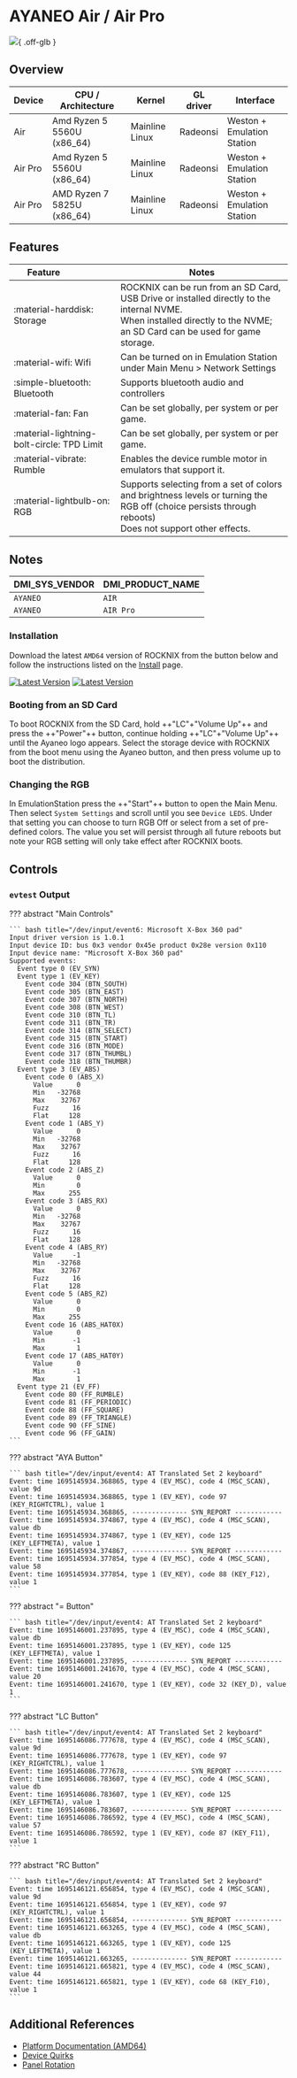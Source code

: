 # AYANEO Air / Air Pro

![](../../_inc/images/devices/ayaneo-air.png){ .off-glb }

## Overview

| Device | CPU / Architecture | Kernel | GL driver | Interface |
| -- | -- | -- | -- | -- |
| Air | Amd Ryzen 5 5560U (x86_64) | Mainline Linux | Radeonsi | Weston + Emulation Station |
| Air Pro | Amd Ryzen 5 5560U (x86_64) | Mainline Linux | Radeonsi | Weston + Emulation Station |
| Air Pro | AMD Ryzen 7 5825U (x86_64) | Mainline Linux | Radeonsi | Weston + Emulation Station |

## Features

| Feature&nbsp;&nbsp;&nbsp;&nbsp;&nbsp;&nbsp;&nbsp;&nbsp;&nbsp;&nbsp;&nbsp;&nbsp;&nbsp;&nbsp;&nbsp;&nbsp; | Notes |
| -- | -- |
| :material-harddisk: Storage | ROCKNIX can be run from an SD Card, USB Drive or installed directly to the internal NVME. <br> When installed directly to the NVME; an SD Card can be used for game storage. |
| :material-wifi: Wifi | Can be turned on in Emulation Station under Main Menu > Network Settings |
| :simple-bluetooth: Bluetooth | Supports bluetooth audio and controllers |
| :material-fan: Fan | Can be set globally, per system or per game. |
| :material-lightning-bolt-circle: TPD Limit | Can be set globally, per system or per game. |
| :material-vibrate: Rumble | Enables the device rumble motor in emulators that support it. |
| :material-lightbulb-on: RGB | Supports selecting from a set of colors and brightness levels or turning the RGB off (choice persists through reboots) <br> Does not support other effects. |

## Notes

| DMI_SYS_VENDOR | DMI_PRODUCT_NAME |
| -- | -- |
| `AYANEO ` | `AIR` |
| `AYANEO ` | `AIR Pro` |

### Installation

Download the latest `AMD64` version of ROCKNIX from the button below and follow the instructions listed on the [Install](../../../play/install/) page.

[![Latest Version](https://img.shields.io/github/release/ROCKNIX/distribution.svg?labelColor=111111&color=FF5555&label=Latest&style=flat#only-light)](https://github.com/ROCKNIX/distribution/releases/latest)
[![Latest Version](https://img.shields.io/github/release/ROCKNIX/distribution.svg?labelColor=dddddd&color=FF5555&label=Latest&style=flat#only-dark)](https://github.com/ROCKNIX/distribution/releases/latest)

### Booting from an SD Card

To boot ROCKNIX from the SD Card, hold ++"LC"+"Volume Up"++ and press the ++"Power"++ button, continue holding ++"LC"+"Volume Up"++ until the Ayaneo logo appears.  Select the storage device with ROCKNIX from the boot menu using the Ayaneo button, and then press volume up to boot the distribution.

### Changing the RGB 

In EmulationStation press the ++"Start"++ button to open the Main Menu.  Then select `System Settings` and scroll until you see `Device LEDS`.  Under that setting you can choose to turn RGB Off or select from a set of pre-defined colors.  The value you set will persist through all future reboots but note your RGB setting will only take effect after ROCKNIX boots.

## Controls

### `evtest` Output

??? abstract "Main Controls"

	``` bash title="/dev/input/event6: Microsoft X-Box 360 pad"
	Input driver version is 1.0.1
	Input device ID: bus 0x3 vendor 0x45e product 0x28e version 0x110
	Input device name: "Microsoft X-Box 360 pad"
	Supported events:
	  Event type 0 (EV_SYN)
	  Event type 1 (EV_KEY)
	    Event code 304 (BTN_SOUTH)
	    Event code 305 (BTN_EAST)
	    Event code 307 (BTN_NORTH)
	    Event code 308 (BTN_WEST)
	    Event code 310 (BTN_TL)
	    Event code 311 (BTN_TR)
	    Event code 314 (BTN_SELECT)
	    Event code 315 (BTN_START)
	    Event code 316 (BTN_MODE)
	    Event code 317 (BTN_THUMBL)
	    Event code 318 (BTN_THUMBR)
	  Event type 3 (EV_ABS)
	    Event code 0 (ABS_X)
	      Value      0
	      Min   -32768
	      Max    32767
	      Fuzz      16
	      Flat     128
	    Event code 1 (ABS_Y)
	      Value      0
	      Min   -32768
	      Max    32767
	      Fuzz      16
	      Flat     128
	    Event code 2 (ABS_Z)
	      Value      0
	      Min        0
	      Max      255
	    Event code 3 (ABS_RX)
	      Value      0
	      Min   -32768
	      Max    32767
	      Fuzz      16
	      Flat     128
	    Event code 4 (ABS_RY)
	      Value     -1
	      Min   -32768
	      Max    32767
	      Fuzz      16
	      Flat     128
	    Event code 5 (ABS_RZ)
	      Value      0
	      Min        0
	      Max      255
	    Event code 16 (ABS_HAT0X)
	      Value      0
	      Min       -1
	      Max        1
	    Event code 17 (ABS_HAT0Y)
	      Value      0
	      Min       -1
	      Max        1
	  Event type 21 (EV_FF)
	    Event code 80 (FF_RUMBLE)
	    Event code 81 (FF_PERIODIC)
	    Event code 88 (FF_SQUARE)
	    Event code 89 (FF_TRIANGLE)
	    Event code 90 (FF_SINE)
	    Event code 96 (FF_GAIN)
	```

??? abstract "AYA Button"

	``` bash title="/dev/input/event4: AT Translated Set 2 keyboard"
	Event: time 1695145934.368865, type 4 (EV_MSC), code 4 (MSC_SCAN), value 9d
	Event: time 1695145934.368865, type 1 (EV_KEY), code 97 (KEY_RIGHTCTRL), value 1
	Event: time 1695145934.368865, -------------- SYN_REPORT ------------
	Event: time 1695145934.374867, type 4 (EV_MSC), code 4 (MSC_SCAN), value db
	Event: time 1695145934.374867, type 1 (EV_KEY), code 125 (KEY_LEFTMETA), value 1
	Event: time 1695145934.374867, -------------- SYN_REPORT ------------
	Event: time 1695145934.377854, type 4 (EV_MSC), code 4 (MSC_SCAN), value 58
	Event: time 1695145934.377854, type 1 (EV_KEY), code 88 (KEY_F12), value 1
	```

??? abstract "= Button"

	``` bash title="/dev/input/event4: AT Translated Set 2 keyboard"
	Event: time 1695146001.237895, type 4 (EV_MSC), code 4 (MSC_SCAN), value db
	Event: time 1695146001.237895, type 1 (EV_KEY), code 125 (KEY_LEFTMETA), value 1
	Event: time 1695146001.237895, -------------- SYN_REPORT ------------
	Event: time 1695146001.241670, type 4 (EV_MSC), code 4 (MSC_SCAN), value 20
	Event: time 1695146001.241670, type 1 (EV_KEY), code 32 (KEY_D), value 1
	```

??? abstract "LC Button"

	``` bash title="/dev/input/event4: AT Translated Set 2 keyboard"
	Event: time 1695146086.777678, type 4 (EV_MSC), code 4 (MSC_SCAN), value 9d
	Event: time 1695146086.777678, type 1 (EV_KEY), code 97 (KEY_RIGHTCTRL), value 1
	Event: time 1695146086.777678, -------------- SYN_REPORT ------------
	Event: time 1695146086.783607, type 4 (EV_MSC), code 4 (MSC_SCAN), value db
	Event: time 1695146086.783607, type 1 (EV_KEY), code 125 (KEY_LEFTMETA), value 1
	Event: time 1695146086.783607, -------------- SYN_REPORT ------------
	Event: time 1695146086.786592, type 4 (EV_MSC), code 4 (MSC_SCAN), value 57
	Event: time 1695146086.786592, type 1 (EV_KEY), code 87 (KEY_F11), value 1
	```

??? abstract "RC Button"

	``` bash title="/dev/input/event4: AT Translated Set 2 keyboard"
	Event: time 1695146121.656854, type 4 (EV_MSC), code 4 (MSC_SCAN), value 9d
	Event: time 1695146121.656854, type 1 (EV_KEY), code 97 (KEY_RIGHTCTRL), value 1
	Event: time 1695146121.656854, -------------- SYN_REPORT ------------
	Event: time 1695146121.663265, type 4 (EV_MSC), code 4 (MSC_SCAN), value db
	Event: time 1695146121.663265, type 1 (EV_KEY), code 125 (KEY_LEFTMETA), value 1
	Event: time 1695146121.663265, -------------- SYN_REPORT ------------
	Event: time 1695146121.665821, type 4 (EV_MSC), code 4 (MSC_SCAN), value 44
	Event: time 1695146121.665821, type 1 (EV_KEY), code 68 (KEY_F10), value 1
	```

## Additional References

- [Platform Documentation (AMD64)](https://github.com/ROCKNIX/distribution/blob/main/documentation/PER_DEVICE_DOCUMENTATION/AMD64)
- [Device Quirks](https://github.com/ROCKNIX/distribution/tree/main/packages/hardware/quirks/devices/AYANEO%20AIR)
- [Panel Rotation](https://github.com/ROCKNIX/distribution/blob/main/packages/kernel/linux/patches/AMD64/002-display-quirks.patch)
